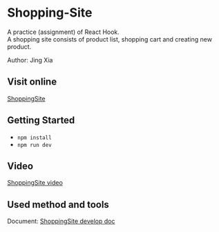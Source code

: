 # Shopping-Site
A practice (assignment) of React Hook.  
A shopping site consists of product list, shopping cart and creating new product.  

Author: Jing Xia

## Visit online  
[ShoppingSite](https://shoppingsite-dfe90.web.app)  

## Getting Started  
* `npm install`  
* `npm run dev`

## Video
[ShoppingSite video]([https://youtu.be/XQY_J3DTRAQ](https://youtu.be/Lehb7ZiXZNc))

## Used method and tools  
Document: [ShoppingSite develop doc](https://docs.google.com/document/d/1rvswMOx5GfGkByjZ9vveWpA6OltYzELe7ov48sOuuf0/edit?usp=sharing)
